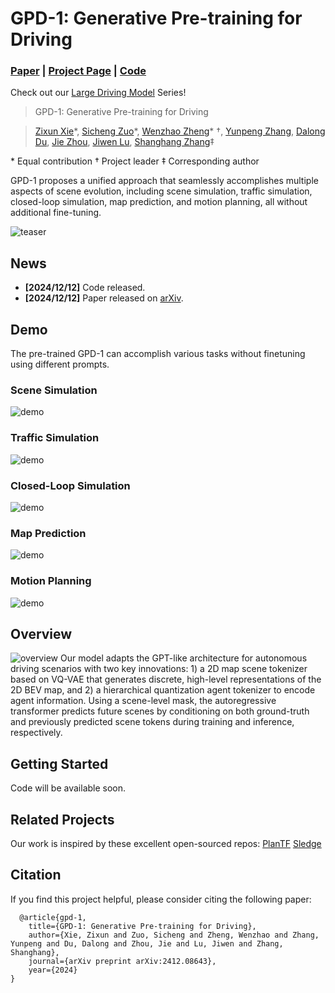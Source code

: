 # GPD-1: Generative Pre-training for Driving
### [Paper](https://arxiv.org/pdf/2412.08643)  | [Project Page](https://wzzheng.net/GPD)  | [Code](https://github.com/wzzheng/GPD) 

Check out our [Large Driving Model](https://github.com/wzzheng/LDM/) Series! 

> GPD-1: Generative Pre-training for Driving

> [Zixun Xie](https://github.com/rainyNighti)\*, [Sicheng Zuo](https://github.com/zuosc19)\*, [Wenzhao Zheng](https://wzzheng.net/)\* $\dagger$, [Yunpeng Zhang](https://scholar.google.com/citations?user=UgadGL8AAAAJ&hl=zh-CN&oi=ao), [Dalong Du](TODO), [Jie Zhou](https://scholar.google.com/citations?user=6a79aPwAAAAJ&hl=en&authuser=1), [Jiwen Lu](http://ivg.au.tsinghua.edu.cn/Jiwen_Lu/), [Shanghang Zhang](https://scholar.google.com/citations?user=voqw10cAAAAJ&hl=en)$\ddagger$

\* Equal contribution $\dagger$ Project leader $\ddagger$ Corresponding author

GPD-1 proposes a unified approach that seamlessly accomplishes multiple aspects of scene evolution, including scene simulation, traffic simulation, closed-loop simulation, map prediction, and motion planning, all without additional fine-tuning.

![teaser](./assets/images/demo.png)

## News
- **[2024/12/12]** Code released.
- **[2024/12/12]** Paper released on [arXiv](https://arxiv.org/abs/2412.08643).

## Demo

The pre-trained GPD-1 can accomplish various tasks without finetuning using different prompts.

### Scene Simulation

![demo](./assets/gifs/SceneSimulation.gif)

### Traffic Simulation

![demo](./assets/gifs/TrafficSimulation.gif)

### Closed-Loop Simulation

![demo](./assets/gifs/CLS.gif)

### Map Prediction

![demo](./assets/gifs/MapPredition.gif)

### Motion Planning

![demo](./assets/gifs/MotionPlanning.gif)

## Overview
![overview](./assets/images/approach.png)
Our model adapts the GPT-like architecture for autonomous driving scenarios with two key innovations: 1) a 2D map scene tokenizer based on VQ-VAE that generates discrete, high-level representations of the 2D BEV map, and 2) a hierarchical quantization agent tokenizer to encode agent information. 
Using a scene-level mask, the autoregressive transformer predicts future scenes by conditioning on both ground-truth and previously predicted scene tokens during training and inference, respectively.


## Getting Started

<!-- Code is available at: [GaussianFormer](https://github.com/huang-yh/GaussianFormer) -->
Code will be available soon.

## Related Projects

Our work is inspired by these excellent open-sourced repos:
[PlanTF](https://github.com/jchengai/planTF)
[Sledge](https://github.com/autonomousvision/sledge)

## Citation

If you find this project helpful, please consider citing the following paper:
```
  @article{gpd-1,
    title={GPD-1: Generative Pre-training for Driving},
    author={Xie, Zixun and Zuo, Sicheng and Zheng, Wenzhao and Zhang, Yunpeng and Du, Dalong and Zhou, Jie and Lu, Jiwen and Zhang, Shanghang},
    journal={arXiv preprint arXiv:2412.08643},
    year={2024}
}
```
